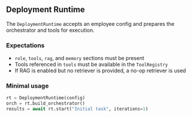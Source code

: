 ## Deployment Runtime

The `DeploymentRuntime` accepts an employee config and prepares the orchestrator
and tools for execution.

### Expectations

- `role`, `tools`, `rag`, and `memory` sections must be present
- Tools referenced in `tools` must be available in the `ToolRegistry`
- If RAG is enabled but no retriever is provided, a no-op retriever is used

### Minimal usage

```python
rt = DeploymentRuntime(config)
orch = rt.build_orchestrator()
results = await rt.start("Initial task", iterations=1)
```


